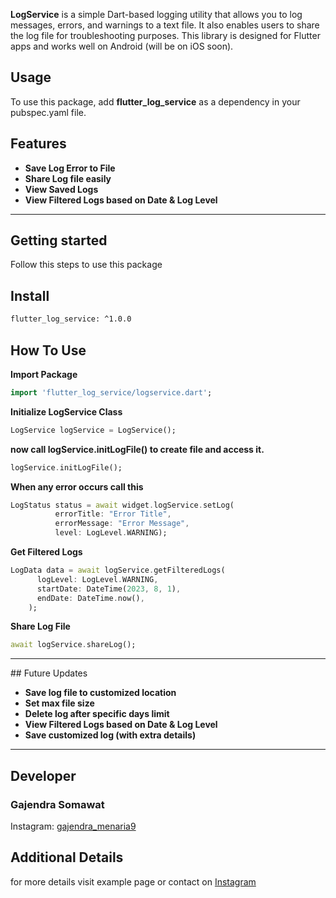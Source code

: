 <b>LogService</b> is a simple Dart-based logging utility that allows you to log messages, errors, and warnings to a text file. It also enables users to share the log file for troubleshooting purposes. This library is designed for Flutter apps and works well on Android (will be on iOS soon).

## Usage

To use this package, add <b>flutter_log_service</b> as a dependency in your pubspec.yaml file.

## Features

<ul>
<li><b>Save Log Error to File</b>
</li>
<li><b>Share Log file easily</b>
</li>
<li><b>View Saved Logs</b>
</li>
<li><b>View Filtered Logs based on Date & Log Level</b>
</li>
</ul>
<hr>

## Getting started

Follow this steps to use this package

## Install

```html
flutter_log_service: ^1.0.0
```

## How To Use
<b>Import Package</b>
```dart
import 'flutter_log_service/logservice.dart';
```

<b>Initialize LogService Class</b>
```dart 
LogService logService = LogService();
```
<b>now call logService.initLogFile() to create file and access it.</b>

```dart
logService.initLogFile();
```

<b>When any error occurs call this</b>

```dart
LogStatus status = await widget.logService.setLog(
          errorTitle: "Error Title",
          errorMessage: "Error Message",
          level: LogLevel.WARNING);
```
<B>Get Filtered Logs</B>
```dart
LogData data = await logService.getFilteredLogs(
      logLevel: LogLevel.WARNING,
      startDate: DateTime(2023, 8, 1),
      endDate: DateTime.now(),
    );

```
<b>Share Log File</b>
```dart
await logService.shareLog();
```




<hr>
## Future Updates
<ul>
<li><b>Save log file to customized location</b>
</li>
<li><b>Set max file size</b>
</li>
<li><b>Delete log after specific days limit</b>
</li>
<li><b>View Filtered Logs based on Date & Log Level</b>
</li>
<li><b>Save customized log (with extra details)</b>
</li>
</ul>
<hr>


## Developer

<H3>Gajendra Somawat</H3>
<p>Instagram: <a href="https://www.instagram.com/gajendra_menaria9">gajendra_menaria9</a></p>

## Additional Details

for more details visit example page or contact on <a href="https://www.instagram.com/gajendra_menaria9">Instagram</a>
